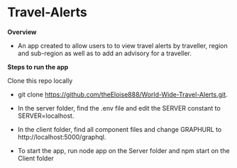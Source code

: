 # Travel-Alerts

**Overview**

* An app created to allow users to to view travel alerts by traveller, region and sub-region as well as to add an advisory for a traveller. 

**Steps to run the app**

Clone this repo locally

* git clone https://github.com/theEloise888/World-Wide-Travel-Alerts.git.

* In the server folder, find the .env file and edit the SERVER constant to SERVER=localhost.

* In the client folder, find all component files and change GRAPHURL to http://localhost:5000/graphql.

* To start the app, run node app on the Server folder and npm start on the Client folder




